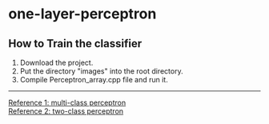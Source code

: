 # one-layer-perceptron

## How to Train the classifier
1. Download the project.
2. Put the directory "images" into the root directory.
3. Compile Perceptron_array.cpp file and run it.  


---
[Reference 1: multi-class perceptron](https://swayattadaw.medium.com/multiclass-perceptron-from-scratch-ed326fc34b8f)  
[Reference 2: two-class perceptron](https://github.com/Vercaca/Perceptron/blob/master/perceptron.py)
